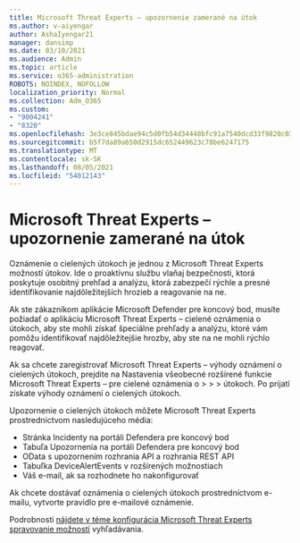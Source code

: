 ```yaml
---
title: Microsoft Threat Experts – upozornenie zamerané na útok
ms.author: v-aiyengar
author: AshaIyengar21
manager: dansimp
ms.date: 03/10/2021
ms.audience: Admin
ms.topic: article
ms.service: o365-administration
ROBOTS: NOINDEX, NOFOLLOW
localization_priority: Normal
ms.collection: Adm_O365
ms.custom:
- "9004241"
- "8320"
ms.openlocfilehash: 3e3ce845bdae94c5d0fb54d34448bfc91a7540dcd33f9820c030406f19108f97
ms.sourcegitcommit: b5f7da89a650d2915dc652449623c78be6247175
ms.translationtype: MT
ms.contentlocale: sk-SK
ms.lasthandoff: 08/05/2021
ms.locfileid: "54012143"
---
```

# <a name="microsoft-threat-experts---targeted-attack-notification"></a>Microsoft Threat Experts – upozornenie zamerané na útok

Oznámenie o cielených útokoch je jednou z Microsoft Threat Experts možností útokov. Ide o proaktívnu službu vlaňaj bezpečnosti, ktorá poskytuje osobitný prehľad a analýzu, ktorá zabezpečí rýchle a presné identifikovanie najdôležitejších hrozieb a reagovanie na ne.

Ak ste zákazníkom aplikácie Microsoft Defender pre koncový bod, musíte požiadať o aplikáciu Microsoft Threat Experts – cielené oznámenia o útokoch, aby ste mohli získať špeciálne prehľady a analýzu, ktoré vám pomôžu identifikovať najdôležitejšie hrozby, aby ste na ne mohli rýchlo reagovať.

Ak sa chcete zaregistrovať Microsoft Threat Experts – výhody oznámení o cielených útokoch, prejdite na Nastavenia všeobecné rozšírené funkcie Microsoft Threat Experts – pre cielené oznámenia o  >    >    >   útokoch. Po prijatí získate výhody oznámení o cielených útokoch.

Upozornenie o cielených útokoch môžete Microsoft Threat Experts prostredníctvom nasledujúceho média:

- Stránka Incidenty na portáli Defendera pre koncový bod
- Tabuľa Upozornenia na portáli Defendera pre koncový bod
- OData s upozornením rozhrania API a rozhrania REST API
- Tabuľka DeviceAlertEvents v rozšírených možnostiach
- Váš e-mail, ak sa rozhodnete ho nakonfigurovať

Ak chcete dostávať oznámenia o cielených útokoch prostredníctvom e-mailu, vytvorte pravidlo pre e-mailové oznámenie. 

Podrobnosti [nájdete v téme konfigurácia Microsoft Threat Experts spravovanie možností](/windows/security/threat-protection/microsoft-defender-atp/configure-microsoft-threat-experts) vyhľadávania.

